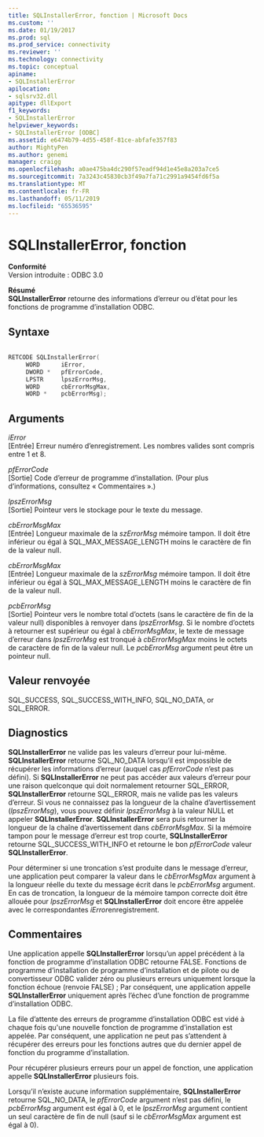 ```yaml
---
title: SQLInstallerError, fonction | Microsoft Docs
ms.custom: ''
ms.date: 01/19/2017
ms.prod: sql
ms.prod_service: connectivity
ms.reviewer: ''
ms.technology: connectivity
ms.topic: conceptual
apiname:
- SQLInstallerError
apilocation:
- sqlsrv32.dll
apitype: dllExport
f1_keywords:
- SQLInstallerError
helpviewer_keywords:
- SQLInstallerError [ODBC]
ms.assetid: e6474b79-4d55-458f-81ce-abfafe357f83
author: MightyPen
ms.author: genemi
manager: craigg
ms.openlocfilehash: a0ae475ba4dc290f57eadf94d1e45e8a203a7ce5
ms.sourcegitcommit: 7a3243c45830cb3f49a7fa71c2991a9454fd6f5a
ms.translationtype: MT
ms.contentlocale: fr-FR
ms.lasthandoff: 05/11/2019
ms.locfileid: "65536595"
---
```

# <a name="sqlinstallererror-function"></a>SQLInstallerError, fonction
**Conformité**  
 Version introduite : ODBC 3.0  
  
 **Résumé**  
 **SQLInstallerError** retourne des informations d’erreur ou d’état pour les fonctions de programme d’installation ODBC.  
  
## <a name="syntax"></a>Syntaxe  
  
```cpp  
  
RETCODE SQLInstallerError(  
     WORD      iError,  
     DWORD *   pfErrorCode,  
     LPSTR     lpszErrorMsg,  
     WORD      cbErrorMsgMax,  
     WORD *    pcbErrorMsg);  
```  
  
## <a name="arguments"></a>Arguments  
 *iError*  
 [Entrée] Erreur numéro d’enregistrement. Les nombres valides sont compris entre 1 et 8.  
  
 *pfErrorCode*  
 [Sortie] Code d’erreur de programme d’installation. (Pour plus d’informations, consultez « Commentaires ».)  
  
 *lpszErrorMsg*  
 [Sortie] Pointeur vers le stockage pour le texte du message.  
  
 *cbErrorMsgMax*  
 [Entrée] Longueur maximale de la *szErrorMsg* mémoire tampon. Il doit être inférieur ou égal à SQL_MAX_MESSAGE_LENGTH moins le caractère de fin de la valeur null.  
  
 *cbErrorMsgMax*  
 [Entrée] Longueur maximale de la *szErrorMsg* mémoire tampon. Il doit être inférieur ou égal à SQL_MAX_MESSAGE_LENGTH moins le caractère de fin de la valeur null.  
  
 *pcbErrorMsg*  
 [Sortie] Pointeur vers le nombre total d’octets (sans le caractère de fin de la valeur null) disponibles à renvoyer dans *lpszErrorMsg*. Si le nombre d’octets à retourner est supérieur ou égal à *cbErrorMsgMax*, le texte de message d’erreur dans *lpszErrorMsg* est tronqué à *cbErrorMsgMax* moins le octets de caractère de fin de la valeur null. Le *pcbErrorMsg* argument peut être un pointeur null.  
  
## <a name="returns"></a>Valeur renvoyée  
 SQL_SUCCESS, SQL_SUCCESS_WITH_INFO, SQL_NO_DATA, or SQL_ERROR.  
  
## <a name="diagnostics"></a>Diagnostics  
 **SQLInstallerError** ne valide pas les valeurs d’erreur pour lui-même. **SQLInstallerError** retourne SQL_NO_DATA lorsqu’il est impossible de récupérer les informations d’erreur (auquel cas *pfErrorCode* n’est pas défini). Si **SQLInstallerError** ne peut pas accéder aux valeurs d’erreur pour une raison quelconque qui doit normalement retourner SQL_ERROR, **SQLInstallerError** retourne SQL_ERROR, mais ne valide pas les valeurs d’erreur. Si vous ne connaissez pas la longueur de la chaîne d’avertissement (*lpszErrorMsg*), vous pouvez définir *lpszErrorMsg* à la valeur NULL et appeler **SQLInstallerError**. **SQLInstallerError** sera puis retourner la longueur de la chaîne d’avertissement dans *cbErrorMsgMax*. Si la mémoire tampon pour le message d’erreur est trop courte, **SQLInstallerError** retourne SQL_SUCCESS_WITH_INFO et retourne le bon *pfErrorCode* valeur **SQLInstallerError**.  
  
 Pour déterminer si une troncation s’est produite dans le message d’erreur, une application peut comparer la valeur dans le *cbErrorMsgMax* argument à la longueur réelle du texte du message écrit dans le *pcbErrorMsg* argument. En cas de troncation, la longueur de la mémoire tampon correcte doit être allouée pour *lpszErrorMsg* et **SQLInstallerError** doit encore être appelée avec le correspondantes *iError*enregistrement.  
  
## <a name="comments"></a>Commentaires  
 Une application appelle **SQLInstallerError** lorsqu’un appel précédent à la fonction de programme d’installation ODBC retourne FALSE. Fonctions de programme d’installation de programme d’installation et de pilote ou de convertisseur ODBC valider zéro ou plusieurs erreurs uniquement lorsque la fonction échoue (renvoie FALSE) ; Par conséquent, une application appelle **SQLInstallerError** uniquement après l’échec d’une fonction de programme d’installation ODBC.  
  
 La file d’attente des erreurs de programme d’installation ODBC est vidé à chaque fois qu'une nouvelle fonction de programme d’installation est appelée. Par conséquent, une application ne peut pas s’attendent à récupérer des erreurs pour les fonctions autres que du dernier appel de fonction du programme d’installation.  
  
 Pour récupérer plusieurs erreurs pour un appel de fonction, une application appelle **SQLInstallerError** plusieurs fois.  
  
 Lorsqu’il n’existe aucune information supplémentaire, **SQLInstallerError** retourne SQL_NO_DATA, le *pfErrorCode* argument n’est pas défini, le *pcbErrorMsg* argument est égal à 0, et le *lpszErrorMsg* argument contient un seul caractère de fin de null (sauf si le *cbErrorMsgMax* argument est égal à 0).
